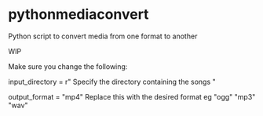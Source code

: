 # pythonmediaconvert
Python script to convert media from one format to another

WIP 

Make sure you change the following: 

input_directory = r" Specify the directory containing the songs "

output_format = "mp4"  Replace this with the desired format eg "ogg" "mp3" "wav"